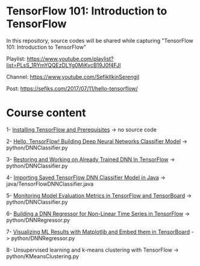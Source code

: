 # TensorFlow 101: Introduction to TensorFlow

In this repository, source codes will be shared while capturing "TensorFlow 101: Introduction to TensorFlow"

Playlist: https://www.youtube.com/playlist?list=PLsS_1RYmYQQEzDLYg0MiKvcB19J0f4FJI

Channel: https://www.youtube.com/SefikIlkinSerengil

Post: https://sefiks.com/2017/07/11/hello-tensorflow/

# Course content

1- [Installing TensorFlow and Prerequisites](https://youtu.be/xY8NAxD37mc) -> no source code

2- [Hello, TensorFlow! Building Deep Neural Networks Classifier Model](https://youtu.be/7i9l32xW1JQ) -> python/DNNClassifier.py

3- [Restoring and Working on Already Trained DNN In TensorFlow](https://youtu.be/hvRy4I8AueM) -> python/DNNClassifier.py

4- [Importing Saved TensorFlow DNN Classifier Model in Java](https://youtu.be/THl3jp-E5t0) -> java/TensorFlowDNNClassifier.java

5- [Monitoring Model Evaluation Metrics in TensorFlow and TensorBoard](https://youtu.be/zHrrBbOSaZM) -> python/DNNClassifier.py

6- [Building a DNN Regressor for Non-Linear Time Series in TensorFlow](https://youtu.be/DXN4RwKW1ow) -> python/DNNRegressor.py

7- [Visualizing ML Results with Matplotlib and Embed them in TensorBoard](https://www.youtube.com/watch?v=IKYj7iPSWno) -> python/DNNRegressor.py

8- Unsupervised learning and k-means clustering with TensorFlow -> python/KMeansClustering.py
